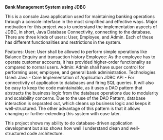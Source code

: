 **Bank Management System using JDBC**

This is a console Java application used for maintaining banking operations through a console interface in the most simplified and effective ways.
Major motivation for this project was to understand the implementation aspects of JDBC, in short, Java Database Connectivity, connecting to the database. 
There are three kinds of users: User, Employee, and Admin. Each of these has different functionalities and restrictions in the system.

Features:
User: User shall be allowed to perform simple operations like Balance Enquiry and transaction history
Employee: As the employee has to operate customer accounts, it has provided higher-order functionality as compared to normal users.
Admin: Admin shall have super control for performing user, employee, and general bank administration.
Technologies Used:
Java - Core Implementation of Application
JDBC API - For connectivity of application to databases and firing SQL queries.
It will also be easy to keep the code maintainable, as it uses a DAO pattern that abstracts the business logic from the database operations due to modularity and scalability concerns.
Due to the use of the DAO Pattern, database interaction is separated out, which cleans up business logic and keeps it well-structured. The other advantage of 
this pattern is that it allows changing or further extending this system with ease later.

This project shows my ability to do database-driven application development but also shows how well 
I understand clean and well-structured code architecture.

